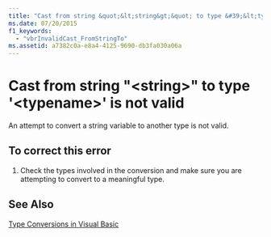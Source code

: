 ```yaml
---
title: "Cast from string &quot;&lt;string&gt;&quot; to type &#39;&lt;typename&gt;&#39; is not valid"
ms.date: 07/20/2015
f1_keywords: 
  - "vbrInvalidCast_FromStringTo"
ms.assetid: a7382c0a-e8a4-4125-9690-db3fa030a06a
---
```

# Cast from string &quot;&lt;string&gt;&quot; to type &#39;&lt;typename&gt;&#39; is not valid
An attempt to convert a string variable to another type is not valid.  
  
## To correct this error  
  
1.  Check the types involved in the conversion and make sure you are attempting to convert to a meaningful type.  
  
## See Also  
 [Type Conversions in Visual Basic](../../visual-basic/programming-guide/language-features/data-types/type-conversions.md)
